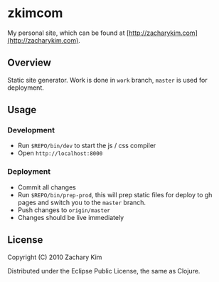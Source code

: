# zkimcom

My personal site, which can be found at
[http://zacharykim.com](http://zacharykim.com).

## Overview

Static site generator. Work is done in `work` branch, `master` is used
for deployment.


## Usage

### Development

* Run `$REPO/bin/dev` to start the js / css compiler
* Open `http://localhost:8000`

### Deployment

* Commit all changes
* Run `$REPO/bin/prep-prod`, this will prep static files for deploy to gh pages and switch you to the `master` branch.
* Push changes to `origin/master`
* Changes should be live immediately


## License

Copyright (C) 2010 Zachary Kim

Distributed under the Eclipse Public License, the same as Clojure.
